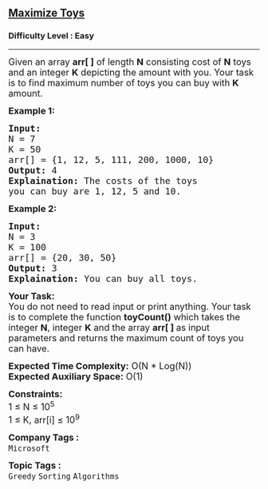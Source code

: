 <h2><a href="https://practice.geeksforgeeks.org/problems/maximize-toys0331/1?page=1&difficulty[]=-2&difficulty[]=0&status[]=unsolved&sprint=a663236c31453b969852f9ea22507634&sortBy=submissions">Maximize Toys</a></h2><h3>Difficulty Level : Easy</h3><hr><div class="problems_problem_content__Xm_eO"><p><span style="font-size:18px">Given an array <strong>arr[ ]</strong> of length <strong>N</strong> consisting cost of <strong>N</strong> toys and&nbsp;an integer <strong>K</strong> depicting the amount with you. Your task is to find maximum number of toys you can buy&nbsp;with <strong>K</strong> amount.&nbsp;</span></p>

<p><strong><span style="font-size:18px">Example 1:</span></strong></p>

<pre><span style="font-size:18px"><strong>Input:</strong> 
N = 7 
K = 50
arr[] = {1, 12, 5, 111, 200, 1000, 10}
<strong>Output:</strong> 4
<strong>Explaination:</strong> The costs of the toys 
you can buy are 1, 12, 5 and 10.</span></pre>

<p><strong><span style="font-size:18px">Example 2:</span></strong></p>

<pre><span style="font-size:18px"><strong>Input:</strong> 
N = 3 
K = 100
arr[] = {20, 30, 50}
<strong>Output:</strong> 3
<strong>Explaination:</strong> You can buy all toys.</span></pre>

<p><span style="font-size:18px"><strong>Your Task:</strong><br>
You do not need to read input or print anything. Your task is to complete the function <strong>toyCount()</strong> which takes the integer <strong>N</strong>,&nbsp;integer <strong>K</strong> and the array <strong>arr[ ] </strong>as input parameters&nbsp;and returns the maximum count of toys you can have.</span></p>

<p><span style="font-size:18px"><strong>Expected Time Complexity:</strong> O(N * Log(N))<br>
<strong>Expected Auxiliary Space:</strong> O(1)</span></p>

<p><span style="font-size:18px"><strong>Constraints:</strong><br>
1 ≤ N ≤ 10<sup>5</sup><br>
1 ≤ K, arr[i] ≤ 10<sup>9</sup></span></p>
</div><p><span style=font-size:18px><strong>Company Tags : </strong><br><code>Microsoft</code>&nbsp;<br><p><span style=font-size:18px><strong>Topic Tags : </strong><br><code>Greedy</code>&nbsp;<code>Sorting</code>&nbsp;<code>Algorithms</code>&nbsp;